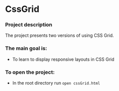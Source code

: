 # CssGrid

### Project description

The project presents two versions of using CSS Grid.

### The main goal is:

* To learn to display responsive layouts in CSS Grid

### To open the project:

* In the root directory run ```open cssGrid.html```

